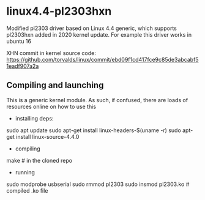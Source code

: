 # linux4.4-pl2303hxn
Modified pl2303 driver based on Linux 4.4 generic, which supports pl2303hxn added in 2020 kernel update. For example this driver works in ubuntu 16

XHN commit in kernel source code: https://github.com/torvalds/linux/commit/ebd09f1cd417fce9c85de3abcabf51eadf907a2a

## Compiling and launching

This is a generic kernel module. As such, if confused, there are loads of resources online on how to use this

- installing deps:

sudo apt update
sudo apt-get install linux-headers-$(uname -r)
sudo apt-get install linux-source-4.4.0

- compiling

make # in the cloned repo

- running

sudo modprobe usbserial 
sudo rmmod pl2303
sudo insmod pl2303.ko # compiled .ko file
